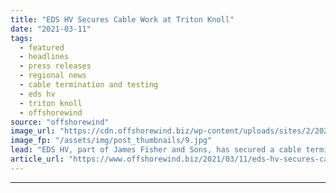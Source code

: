 ```yaml
---
title: "EDS HV Secures Cable Work at Triton Knoll"
date: "2021-03-11"
tags: 
  - featured
  - headlines
  - press releases
  - regional news
  - cable termination and testing
  - eds hv
  - triton knoll
  - offshorewind
source: "offshorewind"
image_url: "https://cdn.offshorewind.biz/wp-content/uploads/sites/2/2021/03/11090006/EDS-HV-Secures-Cable-Work-at-Triton-Knoll.jpg"
image_fp: "/assets/img/post_thumbnails/9.jpg"
lead: "EDS HV, part of James Fisher and Sons, has secured a cable termination and"
article_url: "https://www.offshorewind.biz/2021/03/11/eds-hv-secures-cable-work-at-triton-knoll/"
---
```


---
